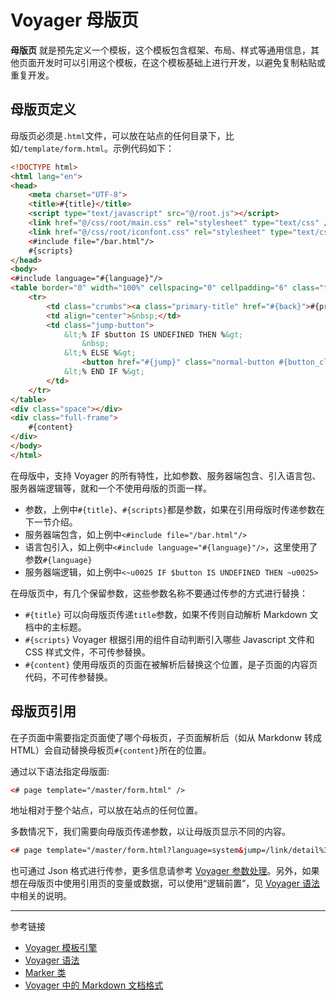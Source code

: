 # Voyager 母版页

**母版页** 就是预先定义一个模板，这个模板包含框架、布局、样式等通用信息，其他页面开发时可以引用这个模板，在这个模板基础上进行开发，以避免复制粘贴或重复开发。

## 母版页定义

母版页必须是`.html`文件，可以放在站点的任何目录下，比如`/template/form.html`。示例代码如下：

```html
<!DOCTYPE html>
<html lang="en">
<head>
    <meta charset="UTF-8">
    <title>#{title}</title>
    <script type="text/javascript" src="@/root.js"></script>
    <link href="@/css/root/main.css" rel="stylesheet" type="text/css" />
    <link href="@/css/root/iconfont.css" rel="stylesheet" type="text/css" />
    <#include file="/bar.html"/>
    #{scripts}
</head>
<body>
<#include language="#{language}"/>
<table border="0" width="100%" cellspacing="0" cellpadding="6" class="title-area" fixed="yes">
    <tr>
        <td class="crumbs"><a class="primary-title" href="#{back}">#{previous}</a> <i class="iconfont icon-right"></i> #{crumb}</td>
        <td align="center">&nbsp;</td>
        <td class="jump-button">
            &lt;% IF $button IS UNDEFINED THEN %&gt;
                &nbsp;
            &lt;% ELSE %&gt;
                <button href="#{jump}" class="normal-button #{button_class}"> &nbsp; &nbsp; #{button} &nbsp; &nbsp; </button>
            &lt;% END IF %&gt;
        </td>
    </tr>
</table>
<div class="space"></div>
<div class="full-frame">
    #{content}
</div>
</body>
</html>
```

在母版中，支持 Voyager 的所有特性，比如参数、服务器端包含、引入语言包、服务器端逻辑等，就和一个不使用母版的页面一样。

* 参数，上例中`#{title}`、`#{scripts}`都是参数，如果在引用母版时传递参数在下一节介绍。
* 服务器端包含，如上例中`<#include file="/bar.html"/>`
* 语言包引入，如上例中`<#include language="#{language}"/>`，这里使用了参数`#{language}`
* 服务器端逻辑，如上例中`<~u0025 IF $button IS UNDEFINED THEN ~u0025>`

在母版页中，有几个保留参数，这些参数名称不要通过传参的方式进行替换：

* `#{title}` 可以向母版页传递`title`参数，如果不传则自动解析 Markdown 文档中的主标题。
* `#{scripts}` Voyager 根据引用的组件自动判断引入哪些 Javascript 文件和 CSS 样式文件，不可传参替换。
* `#{content}` 使用母版页的页面在被解析后替换这个位置，是子页面的内容页代码，不可传参替换。

## 母版页引用

在子页面中需要指定页面使了哪个母板页，子页面解析后（如从 Markdonw 转成 HTML）会自动替换母板页`#{content}`所在的位置。

通过以下语法指定母版面:

```html
<# page template="/master/form.html" />
```

地址相对于整个站点，可以放在站点的任何位置。

多数情况下，我们需要向母版页传递参数，以让母版页显示不同的内容。

```html
<# page template="/master/form.html?language=system&jump=/link/detail%3Fname%3DTome%26age%3D18&button=Create%20Item" />
```

也可通过 Json 格式进行传参，更多信息请参考 [Voyager 参数处理](/voyager/query.md)。另外，如果想在母版页中使用引用页的变量或数据，可以使用“逻辑前置”，见 [Voyager 语法](/voyager/syntax.md)中相关的说明。

---
参考链接

* [Voyager 模板引擎](/voyager/overview.md)
* [Voyager 语法](/voyager/syntax.md)
* [Marker 类](/voyager/marker.md)
* [Voyager 中的 Markdown 文档格式](/voyager/markdown.md)
